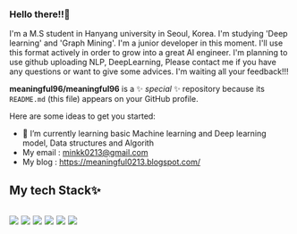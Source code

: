 ### Hello there!!👋 
I'm a M.S student in Hanyang university in Seoul, Korea. I'm studying 'Deep learning' and 'Graph Mining'. I'm a junior developer in this moment. I'll use this format actively in order to grow into a great AI engineer. I'm planning to use github uploading NLP, DeepLearning, 
Please contact me if you have any questions or want to give some advices. I'm waiting all your feedback!!!

**meaningful96/meaningful96** is a ✨ _special_ ✨ repository because its `README.md` (this file) appears on your GitHub profile.

Here are some ideas to get you started:

- 🌱 I’m currently learning basic Machine learning and Deep learning model, Data structures and Algorith
- My email : minkk0213@gmail.com 
- My blog  : https://meaningful0213.blogspot.com/

<h2> My tech Stack✨ <h2>
<img src="https://img.shields.io/badge/PyTorch-EE4C2C?style=for-the-badge&logo=PyTorch&logoColor=white">
<img src="https://img.shields.io/badge/Python-3776AB?style=for-the-badge&logo=Python&logoColor=white">
<img src="https://img.shields.io/badge/linux-FCC624?style=for-the-badge&logo=linux&logoColor=black">
<img src="https://img.shields.io/badge/github-181717?style=for-the-badge&logo=github&logoColor=white">
<img src="https://img.shields.io/badge/git-F05032?style=for-the-badge&logo=git&logoColor=white">
<img src="https://img.shields.io/badge/-C++-000000?logo=c%2B%2B&styple=flat">
